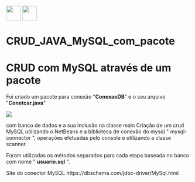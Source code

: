 
  <div style="display: inline_block"><br>
     <img align="center" height="40" width="40" src="https://lksistemas.com.br/img/icons/Java-Light.svg">     
     <img align="center" height="40" width="40" src="https://lksistemas.com.br/img/icons/MySQL-Light.svg">
     </div>

# CRUD_JAVA_MySQL_com_pacote


<h1>CRUD com MySQL através de um pacote</h1>
<p>Foi criado um pacote para conexão "<b>ConexaoDB</b>" e o seu arquivo "<b>Conetcar.java</b>"</p>
<img src="https://github.com/lucasrm1981/CRUD_JAVA_MySQL_com_pacote_conexao/blob/main/caminho.png"> 
<p>com banco de dados e a sua inclusão na classe main Criação de um crud MySQL utilizando o NetBeans e a biblioteca de conexão do mysql " mysql-connector ", operações efetuadas pelo console e 
utilizando a classe scanner.</p>
<p>Foram utiilzadas os métodos separados para cada etapa baseada no banco com nome " <b>usuario.sql</b> ".</p>


<p>Site do conector MySQL
https://dbschema.com/jdbc-driver/MySql.html</p>

